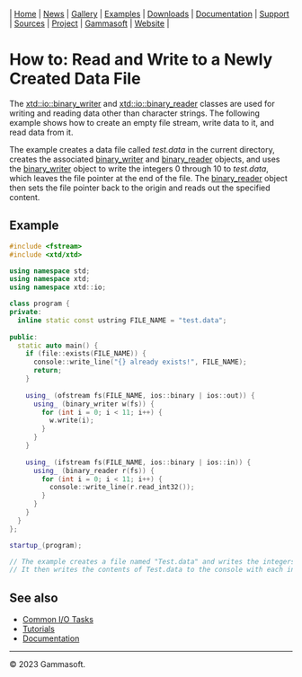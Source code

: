| [Home](home.md) | [News](news.md) | [Gallery](gallery.md) | [Examples](examples.md) | [Downloads](downloads.md) | [Documentation](documentation.md) | [Support](support.md) | [Sources](https://github.com/gammasoft71/xtd) | [Project](https://sourceforge.net/projects/xtdpro/) | [Gammasoft](gammasoft.md) | [Website](https://gammasoft71.github.io/xtd) |

# How to: Read and Write to a Newly Created Data File

The [xtd::io::binary_writer](https://gammasoft71.github.io/xtd/reference_guides/latest/classxtd_1_1io_1_1binary__writer.html) and [xtd::io::binary_reader](https://gammasoft71.github.io/xtd/reference_guides/latest/classxtd_1_1io_1_1binary__reader.html) classes are used for writing and reading data other than character strings. 
The following example shows how to create an empty file stream, write data to it, and read data from it.

The example creates a data file called *test.data* in the current directory, creates the associated [binary_writer](https://gammasoft71.github.io/xtd/reference_guides/latest/classxtd_1_1io_1_1binary__writer.html) and [binary_reader](https://gammasoft71.github.io/xtd/reference_guides/latest/classxtd_1_1io_1_1binary__reader.html) objects, and uses the [binary_writer](https://gammasoft71.github.io/xtd/reference_guides/latest/classxtd_1_1io_1_1binary__writer.html) object to write the integers 0 through 10 to *test.data*, which leaves the file pointer at the end of the file. 
The [binary_reader](https://gammasoft71.github.io/xtd/reference_guides/latest/classxtd_1_1io_1_1binary__reader.html) object then sets the file pointer back to the origin and reads out the specified content.

## Example

```cpp
#include <fstream>
#include <xtd/xtd>

using namespace std;
using namespace xtd;
using namespace xtd::io;

class program {
private:
  inline static const ustring FILE_NAME = "test.data";
  
public:
  static auto main() {
    if (file::exists(FILE_NAME)) {
      console::write_line("{} already exists!", FILE_NAME);
      return;
    }
    
    using_ (ofstream fs(FILE_NAME, ios::binary | ios::out)) {
      using_ (binary_writer w(fs)) {
        for (int i = 0; i < 11; i++) {
          w.write(i);
        }
      }
    }
    
    using_ (ifstream fs(FILE_NAME, ios::binary | ios::in)) {
      using_ (binary_reader r(fs)) {
        for (int i = 0; i < 11; i++) {
          console::write_line(r.read_int32());
        }
      }
    }
  }
};

startup_(program);

// The example creates a file named "Test.data" and writes the integers 0 through 10 to it in binary format.
// It then writes the contents of Test.data to the console with each integer on a separate line.
```
 
## See also

* [Common I/O Tasks](common_io_tasks.md)
* [Tutorials](tutorials.md)
* [Documentation](documentation.md)

______________________________________________________________________________________________

© 2023 Gammasoft.

<!---
https://docs.microsoft.com/en-us/dotnet/standard/io/how-to-read-and-write-to-a-newly-created-data-file
--->
